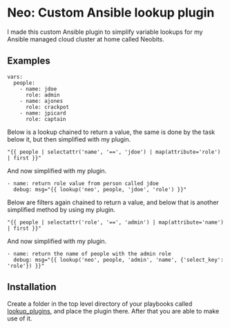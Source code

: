 # Neo: Custom Ansible lookup plugin
I made this custom Ansible plugin to simplify variable lookups for my Ansible managed cloud cluster at home called Neobits.

## Examples
```
vars:
  people:
    - name: jdoe
      role: admin
    - name: ajones
      role: crackpot
    - name: jpicard
      role: captain
```

Below is a lookup chained to return a value, the same is done by the task below it, but then simplified with my plugin.

`"{{ people | selectattr('name', '==', 'jdoe') | map(attribute='role') | first }}"`

And now simplified with my plugin.
```
- name: return role value from person called jdoe
  debug: msg="{{ lookup('neo', people, 'jdoe', 'role') }}"
```

Below are filters again chained to return a value, and below that is another simplified method by using my plugin.

`"{{ people | selectattr('role', '==', 'admin') | map(attribute='name') | first }}"`

And now simplified with my plugin.
```
- name: return the name of people with the admin role
  debug: msg="{{ lookup('neo', people, 'admin', 'name', {'select_key': 'role'}) }}"
```

## Installation
Create a folder in the top level directory of your playbooks called [lookup_plugins](https://docs.ansible.com/ansible/latest/plugins/lookup.html#enabling-lookup-plugins), and place the plugin there. After that you are able to make use of it.
